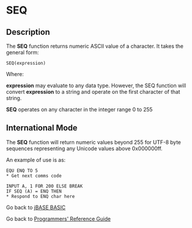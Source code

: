 # SEQ

<PageHeader />

## Description

The **SEQ** function returns numeric ASCII value of a character. It takes the general form:

```
SEQ(expression)
```

Where:

**expression** may evaluate to any data type. However, the SEQ function will convert **expression** to a string and operate on the first character of that string.

**SEQ** operates on any character in the integer range 0 to 255

## International Mode

The **SEQ** function will return numeric values beyond 255 for UTF-8 byte sequences representing any Unicode values above 0x000000ff.

An example of use is as:

```
EQU ENQ TO 5
* Get next comms code

INPUT A, 1 FOR 200 ELSE BREAK
IF SEQ (A) = ENQ THEN
* Respond to ENQ char here
```

Go back to [jBASE BASIC](./../README.md)

Go back to [Programmers' Reference Guide](./../../reference-guides/jbc/README.md)

<PageFooter />
